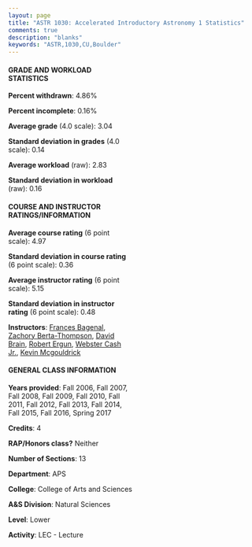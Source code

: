 ```yaml
---
layout: page
title: "ASTR 1030: Accelerated Introductory Astronomy 1 Statistics"
comments: true
description: "blanks"
keywords: "ASTR,1030,CU,Boulder"
---
```

<head>
<script src="https://ajax.googleapis.com/ajax/libs/jquery/2.1.3/jquery.min.js"></script>
<script src="https://dl.dropboxusercontent.com/s/pc42nxpaw1ea4o9/highcharts.js?dl=0"></script>
<!-- <script src="../assets/js/highcharts.js"></script> -->
<style type="text/css">@font-face {
	font-family: "Bebas Neue";
	src: url(https://www.filehosting.org/file/details/544349/BebasNeue Regular.otf) format("opentype");
	}
	h1.Bebas { 
		font-family: "Bebas Neue", Verdana, Tahoma;
	}
</style>
</head>
<body>
	<div id="container" style="float: right; width: 45%; height: 88%; margin-left: 2.5%; margin-right: 2.5%;"></div>
	<script language="JavaScript">
		$(document).ready(function() {
		var chart = {type: 'column'};
		var title = {text: 'Grade Distribution'};
		var xAxis = {categories: ['A','B','C','D','F'],crosshair: true};
		var yAxis = {min: 0,title: {text: 'Percentage'}};
		var tooltip = {headerFormat: '<center><b><span style="font-size:20px">{point.key}</span></b></center>',
		               pointFormat: '<td style="padding:0"><b>{point.y:.1f}%</b></td>',
		               footerFormat: '</table>',shared: true,useHTML: true};
		var plotOptions = {column: {pointPadding: 0.0,borderWidth: 0}};  
		var credits = {enabled: false};var series= [{name: 'Percent',data: [44.21,33.09,13.37,4.68,4.64,]}];
		var json = {};
		json.chart = chart;
		json.title = title;
		json.tooltip = tooltip;
		json.xAxis = xAxis;
		json.yAxis = yAxis;  
		json.series = series;
		json.plotOptions = plotOptions;  
		json.credits = credits;
		$('#container').highcharts(json);
	});
	</script>
</body>
			   
#### GRADE AND WORKLOAD STATISTICS

**Percent withdrawn**: 4.86%

**Percent incomplete**: 0.16%

**Average grade** (4.0 scale): 3.04

**Standard deviation in grades** (4.0 scale): 0.14

**Average workload** (raw): 2.83

**Standard deviation in workload** (raw): 0.16

#### COURSE AND INSTRUCTOR RATINGS/INFORMATION

**Average course rating** (6 point scale): 4.97

**Standard deviation in course rating** (6 point scale): 0.36

**Average instructor rating** (6 point scale): 5.15

**Standard deviation in instructor rating** (6 point scale): 0.48

**Instructors**: <a href='../../instructors/Frances_Bagenal'>Frances Bagenal</a>, <a href='../../instructors/Zachory_Berta-Thompson'>Zachory Berta-Thompson</a>, <a href='../../instructors/David_Brain'>David Brain</a>, <a href='../../instructors/Robert_Ergun'>Robert Ergun</a>, <a href='../../instructors/Webster_Cash_Jr.'>Webster Cash Jr.</a>, <a href='../../instructors/Kevin_Mcgouldrick'>Kevin Mcgouldrick</a>

#### GENERAL CLASS INFORMATION

**Years provided**: Fall 2006, Fall 2007, Fall 2008, Fall 2009, Fall 2010, Fall 2011, Fall 2012, Fall 2013, Fall 2014, Fall 2015, Fall 2016, Spring 2017

**Credits**: 4

**RAP/Honors class?** Neither

**Number of Sections**: 13

**Department**: APS

**College**: College of Arts and Sciences

**A&S Division**: Natural Sciences

**Level**: Lower

**Activity**: LEC - Lecture

